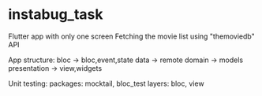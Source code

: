 # instabug_task
Flutter app with only one screen Fetching the movie list using
"themoviedb" API

App structure:
bloc -> bloc,event,state
data -> remote
domain -> models
presentation -> view,widgets

Unit testing:
packages: mocktail, bloc_test
layers: bloc, view
